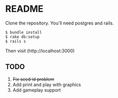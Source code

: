 # README

Clone the repository. You'll need postgres and rails.

    $ bundle install
    $ rake db:setup
    $ rails s

Then visit (http://localhost:3000)

## TODO

1. ~~Fix seed id problem~~
2. Add print and play with graphics
3. Add gameplay support


